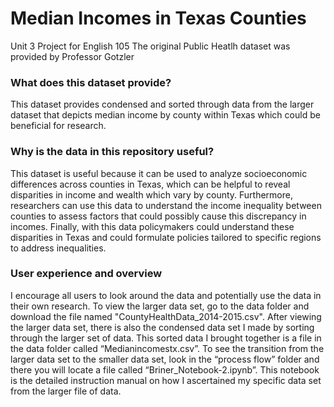 # Median Incomes in Texas Counties
Unit 3 Project for English 105
The original Public Heatlh dataset was provided by Professor Gotzler

### What does this dataset provide?
This dataset provides condensed and sorted through data from the larger dataset that depicts median income by county within Texas which could be beneficial for research. 

### Why is the data in this repository useful?
This dataset is useful because it can be used to analyze socioeconomic differences across counties in Texas, which can be helpful to reveal disparities in income and wealth which vary by county. Furthermore, researchers can use this data to understand the income inequality between counties to assess factors that could possibly cause this discrepancy in incomes. Finally, with this data policymakers could understand these disparities in Texas and could formulate policies tailored to specific regions to address inequalities. 

### User experience and overview
I encourage all users to look around the data and potentially use the data in their own research. To view the larger data set, go to the data folder and download the file named "CountyHealthData_2014-2015.csv". After viewing the larger data set, there is also the condensed data set I made by sorting through the larger set of data. This sorted data I brought together is a file in the data folder called “Medianincomestx.csv”.  To see the transition from the larger data set to the smaller data set, look in the “process flow” folder and there you will locate a file called “Briner_Notebook-2.ipynb”. This notebook is the detailed instruction manual on how I ascertained my specific data set from the larger file of data.

